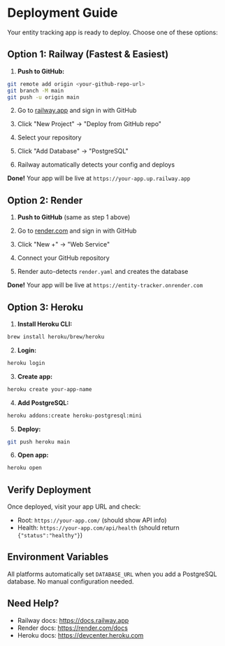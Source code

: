 # Deployment Guide

Your entity tracking app is ready to deploy. Choose one of these options:

## Option 1: Railway (Fastest & Easiest)

1. **Push to GitHub:**
```bash
git remote add origin <your-github-repo-url>
git branch -M main
git push -u origin main
```

2. Go to [railway.app](https://railway.app) and sign in with GitHub

3. Click "New Project" → "Deploy from GitHub repo"

4. Select your repository

5. Click "Add Database" → "PostgreSQL"

6. Railway automatically detects your config and deploys

**Done!** Your app will be live at `https://your-app.up.railway.app`

## Option 2: Render

1. **Push to GitHub** (same as step 1 above)

2. Go to [render.com](https://render.com) and sign in with GitHub

3. Click "New +" → "Web Service"

4. Connect your GitHub repository

5. Render auto-detects `render.yaml` and creates the database

**Done!** Your app will be live at `https://entity-tracker.onrender.com`

## Option 3: Heroku

1. **Install Heroku CLI:**
```bash
brew install heroku/brew/heroku
```

2. **Login:**
```bash
heroku login
```

3. **Create app:**
```bash
heroku create your-app-name
```

4. **Add PostgreSQL:**
```bash
heroku addons:create heroku-postgresql:mini
```

5. **Deploy:**
```bash
git push heroku main
```

6. **Open app:**
```bash
heroku open
```

## Verify Deployment

Once deployed, visit your app URL and check:
- Root: `https://your-app.com/` (should show API info)
- Health: `https://your-app.com/api/health` (should return `{"status":"healthy"}`)

## Environment Variables

All platforms automatically set `DATABASE_URL` when you add a PostgreSQL database. No manual configuration needed.

## Need Help?

- Railway docs: https://docs.railway.app
- Render docs: https://render.com/docs
- Heroku docs: https://devcenter.heroku.com

